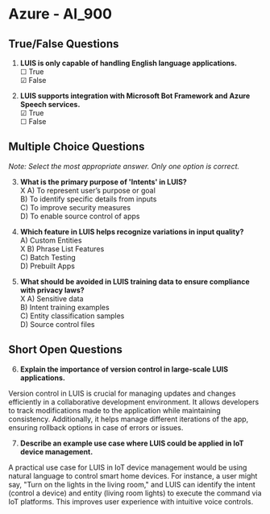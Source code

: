 # **Azure - AI_900**

## True/False Questions

1. **LUIS is only capable of handling English language applications.**  
  ☐ True  
  ☑ False  

2. **LUIS supports integration with Microsoft Bot Framework and Azure Speech services.**  
  ☑ True  
  ☐ False  

## Multiple Choice Questions

*Note: Select the most appropriate answer. Only one option is correct.*

3. **What is the primary purpose of 'Intents' in LUIS?**  
  X A) To represent user’s purpose or goal  
  B) To identify specific details from inputs  
  C) To improve security measures  
  D) To enable source control of apps  

4. **Which feature in LUIS helps recognize variations in input quality?**  
  A) Custom Entities  
  X B) Phrase List Features  
  C) Batch Testing  
  D) Prebuilt Apps  

5. **What should be avoided in LUIS training data to ensure compliance with privacy laws?**  
  X A) Sensitive data  
  B) Intent training examples  
  C) Entity classification samples  
  D) Source control files  

## Short Open Questions

6. **Explain the importance of version control in large-scale LUIS applications.**
  
  Version control in LUIS is crucial for managing updates and changes efficiently in a collaborative development environment. It allows developers to track modifications made to the application while maintaining consistency. Additionally, it helps manage different iterations of the app, ensuring rollback options in case of errors or issues.

7. **Describe an example use case where LUIS could be applied in IoT device management.**
  
  A practical use case for LUIS in IoT device management would be using natural language to control smart home devices. For instance, a user might say, "Turn on the lights in the living room," and LUIS can identify the intent (control a device) and entity (living room lights) to execute the command via IoT platforms. This improves user experience with intuitive voice controls.